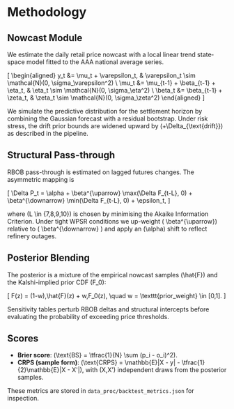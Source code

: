 # Methodology

## Nowcast Module

We estimate the daily retail price nowcast with a local linear trend state‐space model fitted to the AAA national average series.

\[
\begin{aligned}
 y_t &= \mu_t + \varepsilon_t, & \varepsilon_t \sim \mathcal{N}(0, \sigma_\varepsilon^2) \\
 \mu_t &= \mu_{t-1} + \beta_{t-1} + \eta_t, & \eta_t \sim \mathcal{N}(0, \sigma_\eta^2) \\
 \beta_t &= \beta_{t-1} + \zeta_t, & \zeta_t \sim \mathcal{N}(0, \sigma_\zeta^2)
\end{aligned}
\]

We simulate the predictive distribution for the settlement horizon by combining the Gaussian forecast with a residual bootstrap. Under risk stress, the drift prior bounds are widened upward by \(+\Delta_{\text{drift}}\) as described in the pipeline.

## Structural Pass-through

RBOB pass-through is estimated on lagged futures changes. The asymmetric mapping is

\[
\Delta P_t = \alpha + \beta^{\uparrow} \max(\Delta F_{t-L}, 0) + \beta^{\downarrow} \min(\Delta F_{t-L}, 0) + \epsilon_t,
\]

where \(L \in \{7,8,9,10\}\) is chosen by minimising the Akaike Information Criterion. Under tight WPSR conditions we up-weight \( \beta^{\uparrow}\) relative to \( \beta^{\downarrow} \) and apply an \(\alpha\) shift to reflect refinery outages.

## Posterior Blending

The posterior is a mixture of the empirical nowcast samples \(\hat{F}\) and the Kalshi-implied prior CDF \(F_0\):

\[
F(z) = (1-w)\,\hat{F}(z) + w\,F_0(z), \quad w = \texttt{prior\_weight} \in [0,1].
\]

Sensitivity tables perturb RBOB deltas and structural intercepts before evaluating the probability of exceeding price thresholds.

## Scores

- **Brier score**: \(\text{BS} = \tfrac{1}{N} \sum (p_i - o_i)^2\).
- **CRPS (sample form)**: \(\text{CRPS} = \mathbb{E}|X - y| - \tfrac{1}{2}\mathbb{E}|X - X'|\), with \(X,X'\) independent draws from the posterior samples.

These metrics are stored in `data_proc/backtest_metrics.json` for inspection.
